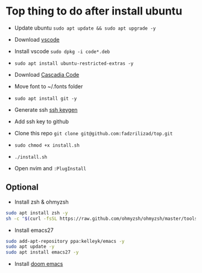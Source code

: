 # Top thing to do after install ubuntu 

* Update ubuntu `sudo apt update && sudo apt upgrade -y`

* Download [vscode](https://code.visualstudio.com/)

* Install vscode `sudo dpkg -i code*.deb`

* `sudo apt install ubuntu-restricted-extras -y` 

* Download [Cascadia Code](https://github.com/microsoft/cascadia-code/releases)

* Move font to ~/.fonts folder

* `sudo apt install git -y`

* Generate ssh [ssh keygen](https://docs.github.com/en/authentication/connecting-to-github-with-ssh/generating-a-new-ssh-key-and-adding-it-to-the-ssh-agent)

* Add ssh key to github

* Clone this repo `git clone git@github.com:fadzrilizad/top.git`

* `sudo chmod +x install.sh`
 
* `./install.sh`

* Open nvim and `:PlugInstall`

## Optional 

* Install zsh & ohmyzsh 
```bash
sudo apt install zsh -y
sh -c "$(curl -fsSL https://raw.github.com/ohmyzsh/ohmyzsh/master/tools/install.sh)"
```

* Install emacs27
```bash
sudo add-apt-repository ppa:kelleyk/emacs -y
sudo apt update -y
sudo apt install emacs27 -y
```

* Install [doom emacs](https://github.com/hlissner/doom-emacs)

